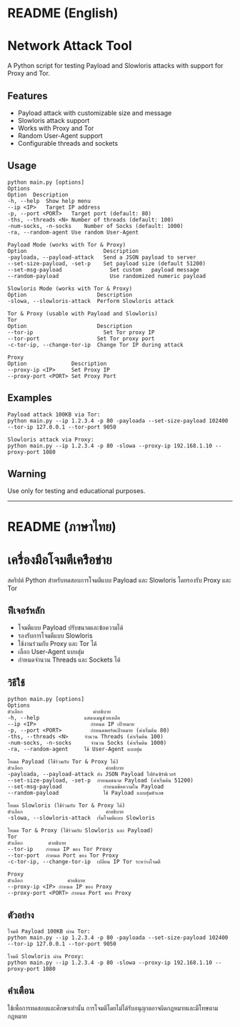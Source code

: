 # README (English) 
# Network Attack Tool

A Python script for testing Payload and Slowloris attacks with support for Proxy and Tor.

## Features

- Payload attack with customizable size and message  
- Slowloris attack support  
- Works with Proxy and Tor  
- Random User-Agent support  
- Configurable threads and sockets  

## Usage

```
python main.py [options]
Options
Option	Description
-h, --help	Show help menu
--ip <IP>	Target IP address
-p, --port <PORT>	Target port (default: 80)
-ths, --threads <N>	Number of threads (default: 100)
-num-socks, -n-socks	Number of Socks (default: 1000)
-ra, --random-agent	Use random User-Agent

Payload Mode (works with Tor & Proxy)
Option	                      Description
-payloada, --payload-attack	  Send a JSON payload to server
--set-size-payload, -set-p	  Set payload size (default 51200)
--set-msg-payload	            Set custom   payload message
--random-payload	            Use randomized numeric payload

Slowloris Mode (works with Tor & Proxy)
Option	                    Description
-slowa, --slowloris-attack	Perform Slowloris attack

Tor & Proxy (usable with Payload and Slowloris)
Tor
Option	                    Description
--tor-ip	                  Set Tor proxy IP
--tor-port	                Set Tor proxy port
-c-tor-ip, --change-tor-ip	Change Tor IP during attack

Proxy
Option	            Description
--proxy-ip <IP>	    Set Proxy IP
--proxy-port <PORT>	Set Proxy Port
```
## Examples
```
Payload attack 100KB via Tor:
python main.py --ip 1.2.3.4 -p 80 -payloada --set-size-payload 102400 --tor-ip 127.0.0.1 --tor-port 9050

Slowloris attack via Proxy:
python main.py --ip 1.2.3.4 -p 80 -slowa --proxy-ip 192.168.1.10 --proxy-port 1080
```
## Warning
Use only for testing and educational purposes.


---

# README (ภาษาไทย)
# เครื่องมือโจมตีเครือข่าย

สคริปต์ Python สำหรับทดสอบการโจมตีแบบ Payload และ Slowloris โดยรองรับ Proxy และ Tor

## ฟีเจอร์หลัก

- โจมตีแบบ Payload ปรับขนาดและข้อความได้  
- รองรับการโจมตีแบบ Slowloris  
- ใช้งานร่วมกับ Proxy และ Tor ได้  
- เลือก User-Agent แบบสุ่ม  
- กำหนดจำนวน Threads และ Sockets ได้  

## วิธีใช้

```
python main.py [options]
Options
ตัวเลือก	                  คำอธิบาย
-h, --help	            แสดงเมนูช่วยเหลือ
--ip <IP>	              กำหนด IP เป้าหมาย
-p, --port <PORT>	      กำหนดพอร์ตเป้าหมาย (ค่าเริ่มต้น 80)
-ths, --threads <N>	    จำนวน Threads (ค่าเริ่มต้น 100)
-num-socks, -n-socks	  จำนวน Socks (ค่าเริ่มต้น 1000)
-ra, --random-agent	    ใช้ User-Agent แบบสุ่ม

โหมด Payload (ใช้ร่วมกับ Tor & Proxy ได้)
ตัวเลือก	                      คำอธิบาย
-payloada, --payload-attack	ส่ง JSON Payload ไปยังเซิร์ฟเวอร์
--set-size-payload, -set-p	กำหนดขนาด Payload (ค่าเริ่มต้น 51200)
--set-msg-payload	          กำหนดข้อความใน Payload
--random-payload	          ใช้ Payload แบบสุ่มตัวเลข

โหมด Slowloris (ใช้ร่วมกับ Tor & Proxy ได้)
ตัวเลือก	                      คำอธิบาย
-slowa, --slowloris-attack	เริ่มโจมตีแบบ Slowloris

โหมด Tor & Proxy (ใช้ร่วมกับ Slowloris และ Payload)
Tor
ตัวเลือก	    คำอธิบาย
--tor-ip	กำหนด IP ของ Tor Proxy
--tor-port	กำหนด Port ของ Tor Proxy
-c-tor-ip, --change-tor-ip	เปลี่ยน IP Tor ระหว่างโจมตี

Proxy
ตัวเลือก	          คำอธิบาย
--proxy-ip <IP>	กำหนด IP ของ Proxy
--proxy-port <PORT>	กำหนด Port ของ Proxy
```
## ตัวอย่าง
```
โจมตี Payload 100KB ผ่าน Tor:
python main.py --ip 1.2.3.4 -p 80 -payloada --set-size-payload 102400 --tor-ip 127.0.0.1 --tor-port 9050

โจมตี Slowloris ผ่าน Proxy:
python main.py --ip 1.2.3.4 -p 80 -slowa --proxy-ip 192.168.1.10 --proxy-port 1080
```
## คำเตือน
ใช้เพื่อการทดสอบและศึกษาเท่านั้น
การโจมตีโดยไม่ได้รับอนุญาตอาจผิดกฎหมายและมีโทษตามกฎหมาย
